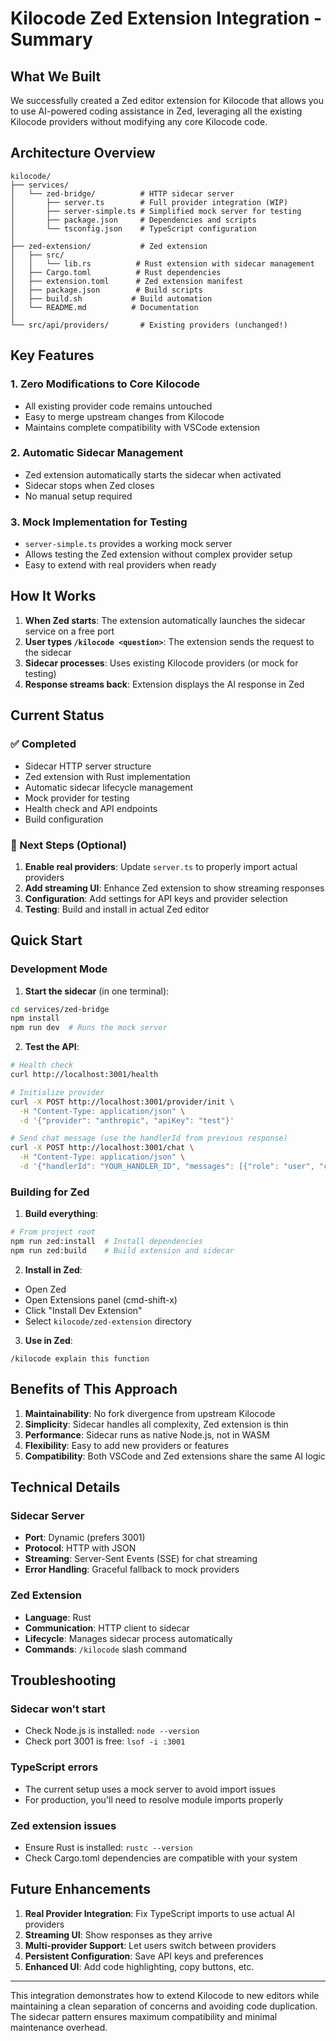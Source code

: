 # Kilocode Zed Extension Integration - Summary

## What We Built

We successfully created a Zed editor extension for Kilocode that allows you to use AI-powered coding assistance in Zed, leveraging all the existing Kilocode providers without modifying any core Kilocode code.

## Architecture Overview

```
kilocode/
├── services/
│   └── zed-bridge/          # HTTP sidecar server
│       ├── server.ts        # Full provider integration (WIP)
│       ├── server-simple.ts # Simplified mock server for testing
│       ├── package.json     # Dependencies and scripts
│       └── tsconfig.json    # TypeScript configuration
│
├── zed-extension/           # Zed extension
│   ├── src/
│   │   └── lib.rs          # Rust extension with sidecar management
│   ├── Cargo.toml          # Rust dependencies
│   ├── extension.toml      # Zed extension manifest
│   ├── package.json        # Build scripts
│   ├── build.sh           # Build automation
│   └── README.md          # Documentation
│
└── src/api/providers/       # Existing providers (unchanged!)
```

## Key Features

### 1. **Zero Modifications to Core Kilocode**

- All existing provider code remains untouched
- Easy to merge upstream changes from Kilocode
- Maintains complete compatibility with VSCode extension

### 2. **Automatic Sidecar Management**

- Zed extension automatically starts the sidecar when activated
- Sidecar stops when Zed closes
- No manual setup required

### 3. **Mock Implementation for Testing**

- `server-simple.ts` provides a working mock server
- Allows testing the Zed extension without complex provider setup
- Easy to extend with real providers when ready

## How It Works

1. **When Zed starts**: The extension automatically launches the sidecar service on a free port
2. **User types `/kilocode <question>`**: The extension sends the request to the sidecar
3. **Sidecar processes**: Uses existing Kilocode providers (or mock for testing)
4. **Response streams back**: Extension displays the AI response in Zed

## Current Status

### ✅ Completed

- Sidecar HTTP server structure
- Zed extension with Rust implementation
- Automatic sidecar lifecycle management
- Mock provider for testing
- Health check and API endpoints
- Build configuration

### 🚧 Next Steps (Optional)

1. **Enable real providers**: Update `server.ts` to properly import actual providers
2. **Add streaming UI**: Enhance Zed extension to show streaming responses
3. **Configuration**: Add settings for API keys and provider selection
4. **Testing**: Build and install in actual Zed editor

## Quick Start

### Development Mode

1. **Start the sidecar** (in one terminal):

```bash
cd services/zed-bridge
npm install
npm run dev  # Runs the mock server
```

2. **Test the API**:

```bash
# Health check
curl http://localhost:3001/health

# Initialize provider
curl -X POST http://localhost:3001/provider/init \
  -H "Content-Type: application/json" \
  -d '{"provider": "anthropic", "apiKey": "test"}'

# Send chat message (use the handlerId from previous response)
curl -X POST http://localhost:3001/chat \
  -H "Content-Type: application/json" \
  -d '{"handlerId": "YOUR_HANDLER_ID", "messages": [{"role": "user", "content": "Hello!"}]}'
```

### Building for Zed

1. **Build everything**:

```bash
# From project root
npm run zed:install  # Install dependencies
npm run zed:build    # Build extension and sidecar
```

2. **Install in Zed**:

- Open Zed
- Open Extensions panel (cmd-shift-x)
- Click "Install Dev Extension"
- Select `kilocode/zed-extension` directory

3. **Use in Zed**:

```
/kilocode explain this function
```

## Benefits of This Approach

1. **Maintainability**: No fork divergence from upstream Kilocode
2. **Simplicity**: Sidecar handles all complexity, Zed extension is thin
3. **Performance**: Sidecar runs as native Node.js, not in WASM
4. **Flexibility**: Easy to add new providers or features
5. **Compatibility**: Both VSCode and Zed extensions share the same AI logic

## Technical Details

### Sidecar Server

- **Port**: Dynamic (prefers 3001)
- **Protocol**: HTTP with JSON
- **Streaming**: Server-Sent Events (SSE) for chat streaming
- **Error Handling**: Graceful fallback to mock providers

### Zed Extension

- **Language**: Rust
- **Communication**: HTTP client to sidecar
- **Lifecycle**: Manages sidecar process automatically
- **Commands**: `/kilocode` slash command

## Troubleshooting

### Sidecar won't start

- Check Node.js is installed: `node --version`
- Check port 3001 is free: `lsof -i :3001`

### TypeScript errors

- The current setup uses a mock server to avoid import issues
- For production, you'll need to resolve module imports properly

### Zed extension issues

- Ensure Rust is installed: `rustc --version`
- Check Cargo.toml dependencies are compatible with your system

## Future Enhancements

1. **Real Provider Integration**: Fix TypeScript imports to use actual AI providers
2. **Streaming UI**: Show responses as they arrive
3. **Multi-provider Support**: Let users switch between providers
4. **Persistent Configuration**: Save API keys and preferences
5. **Enhanced UI**: Add code highlighting, copy buttons, etc.

---

This integration demonstrates how to extend Kilocode to new editors while maintaining a clean separation of concerns and avoiding code duplication. The sidecar pattern ensures maximum compatibility and minimal maintenance overhead.
